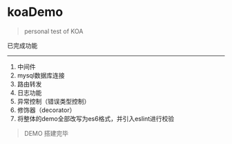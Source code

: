 # koaDemo
> personal test of KOA

已完成功能
***
1. 中间件
2. mysql数据库连接
3. 路由转发
4. 日志功能
5. 异常控制（错误类型控制）
6. 修饰器（decorator）
7. 将整体的demo全部改写为es6格式，并引入eslint进行校验

> DEMO 搭建完毕 